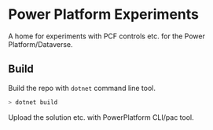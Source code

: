 # Power Platform Experiments

A home for experiments with PCF controls etc. for the Power Platform/Dataverse.

## Build

Build the repo with `dotnet` command line tool.

```sh
> dotnet build
```

Upload the solution etc. with PowerPlatform CLI/pac tool.
